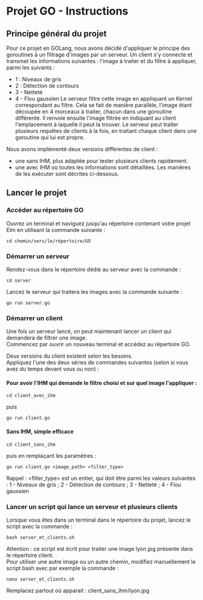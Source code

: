 # Projet GO - Instructions

## Principe général du projet

Pour ce projet en GOLang, nous avons décidé d'appliquer le principe des goroutines à un filtrage d'images par un serveur.
Un client s'y connecte et transmet les informations suivantes : l'image à traiter et du filtre à appliquer, parmi les suivants :
- 1 : Niveaux de gris
- 2 : Détection de contours 
- 3 - Netteté  
- 4 - Flou gaussien
Le serveur filtre cette image en appliquant un Kernel correspondant au filtre. Cela se fait de manière parallèle, l'image étant découpée en 4 morceaux à traiter, chacun dans une goroutine différente.
Il renvoie ensuite l'image filtrée en indiquant au client l'emplacement à laquelle il peut la trouver.
Le serveur peut traiter plusieurs requêtes de clients à la fois, en traitant chaque client dans une goroutine qui lui est propre.

Nous avons implémenté deux versions différentes de client :
- une sans IHM, plus adaptée pour tester plusieurs clients rapidement.
- une avec IHM où toutes les informations sont détaillées.
Les manières de les exécuter sont décrites ci-dessous.

## Lancer le projet

### Accéder au répertoire GO

Ouvrez un terminal et naviguez jusqu'au répertoire contenant votre projet Elm en utilisant la commande suivante :

```
cd chemin/vers/le/répertoire/GO
```

### Démarrer un serveur

Rendez-vous dans le répertoire dédié au serveur avec la commande :
```
cd server
```
Lancez le serveur qui traitera les images avec la commande suivante :
```
go run server.go
```

### Démarrer un client

Une fois un serveur lancé, on peut maintenant lancer un client qui demandera de filtrer une image.  
Commencez par ouvrir un nouveau terminal et accédez au répertoire GO.

Deux versions du client existent selon les besoins.  
Appliquez l'une des deux séries de commandes suivantes (selon si vous avez du temps devant vous ou non) :

#### Pour avoir l'IHM qui demande le filtre choisi et sur quel image l'appliquer :
```
cd client_avec_ihm
```
puis
```
go run client.go
```

#### Sans IHM, simple efficace
```
cd client_sans_ihm
```
puis en remplaçant les paramètres :
```
go run client.go <image_path> <filter_type>
```
Rappel : <filter_type> est un entier, qui doit être parmi les valeurs suivantes :  1 - Niveaux de gris ; 2 - Détection de contours ; 3 - Netteté ; 4 - Flou gaussien

### Lancer un script qui lance un serveur et plusieurs clients

Lorsque vous êtes dans un terminal dans le répertoire du projet, lancez le script avec la commande :
```
bash server_et_clients.sh
```
Attention : ce script est écrit pour traiter une image lyon.jpg présente dans le répertoire client.  
Pour utiliser une autre image ou un autre chemin, modifiez manuellement le script bash avec par exemple la commande :
```
nano server_et_clients.sh
```
Remplacez partout où apparait : client_sans_ihm/lyon.jpg